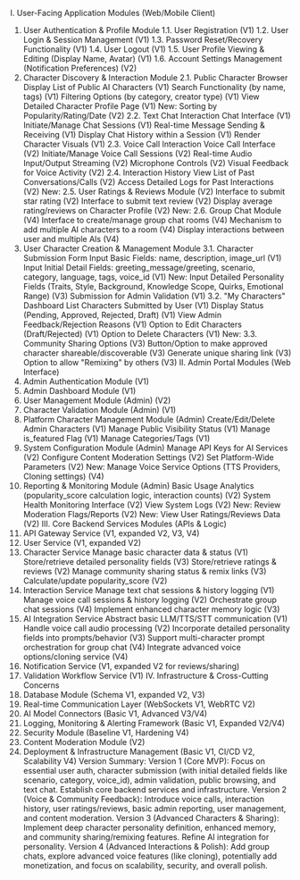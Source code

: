 I. User-Facing Application Modules (Web/Mobile Client)
1. User Authentication & Profile Module
1.1. User Registration (V1)
1.2. User Login & Session Management (V1)
1.3. Password Reset/Recovery Functionality (V1)
1.4. User Logout (V1)
1.5. User Profile Viewing & Editing (Display Name, Avatar) (V1)
1.6. Account Settings Management (Notification Preferences) (V2)
2. Character Discovery & Interaction Module
2.1. Public Character Browser
Display List of Public AI Characters (V1)
Search Functionality (by name, tags) (V1)
Filtering Options (by category, creator type) (V1)
View Detailed Character Profile Page (V1)
New: Sorting by Popularity/Rating/Date (V2)
2.2. Text Chat Interaction
Chat Interface (V1)
Initiate/Manage Chat Sessions (V1)
Real-time Message Sending & Receiving (V1)
Display Chat History within a Session (V1)
Render Character Visuals (V1)
2.3. Voice Call Interaction
Voice Call Interface (V2)
Initiate/Manage Voice Call Sessions (V2)
Real-time Audio Input/Output Streaming (V2)
Microphone Controls (V2)
Visual Feedback for Voice Activity (V2)
2.4. Interaction History
View List of Past Conversations/Calls (V2)
Access Detailed Logs for Past Interactions (V2)
New: 2.5. User Ratings & Reviews Module (V2)
Interface to submit star rating (V2)
Interface to submit text review (V2)
Display average rating/reviews on Character Profile (V2)
New: 2.6. Group Chat Module (V4)
Interface to create/manage group chat rooms (V4)
Mechanism to add multiple AI characters to a room (V4)
Display interactions between user and multiple AIs (V4)
3. User Character Creation & Management Module
3.1. Character Submission Form
Input Basic Fields: name, description, image_url (V1)
Input Initial Detail Fields: greeting_message/greeting, scenario, category, language, tags, voice_id (V1)
New: Input Detailed Personality Fields (Traits, Style, Background, Knowledge Scope, Quirks, Emotional Range) (V3)
Submission for Admin Validation (V1)
3.2. "My Characters" Dashboard
List Characters Submitted by User (V1)
Display Status (Pending, Approved, Rejected, Draft) (V1)
View Admin Feedback/Rejection Reasons (V1)
Option to Edit Characters (Draft/Rejected) (V1)
Option to Delete Characters (V1)
New: 3.3. Community Sharing Options (V3)
Button/Option to make approved character shareable/discoverable (V3)
Generate unique sharing link (V3)
Option to allow "Remixing" by others (V3)
II. Admin Portal Modules (Web Interface)
4. Admin Authentication Module (V1)
5. Admin Dashboard Module (V1)
6. User Management Module (Admin) (V2)
7. Character Validation Module (Admin) (V1)
8. Platform Character Management Module (Admin)
Create/Edit/Delete Admin Characters (V1)
Manage Public Visibility Status (V1)
Manage is_featured Flag (V1)
Manage Categories/Tags (V1)
9. System Configuration Module (Admin)
Manage API Keys for AI Services (V2)
Configure Content Moderation Settings (V2)
Set Platform-Wide Parameters (V2)
New: Manage Voice Service Options (TTS Providers, Cloning settings) (V4)
10. Reporting & Monitoring Module (Admin)
Basic Usage Analytics (popularity_score calculation logic, interaction counts) (V2)
System Health Monitoring Interface (V2)
View System Logs (V2)
New: Review Moderation Flags/Reports (V2)
New: View User Ratings/Reviews Data (V2)
III. Core Backend Services Modules (APIs & Logic)
11. API Gateway Service (V1, expanded V2, V3, V4)
12. User Service (V1, expanded V2)
13. Character Service
Manage basic character data & status (V1)
Store/retrieve detailed personality fields (V3)
Store/retrieve ratings & reviews (V2)
Manage community sharing status & remix links (V3)
Calculate/update popularity_score (V2)
14. Interaction Service
Manage text chat sessions & history logging (V1)
Manage voice call sessions & history logging (V2)
Orchestrate group chat sessions (V4)
Implement enhanced character memory logic (V3)
15. AI Integration Service
Abstract basic LLM/TTS/STT communication (V1)
Handle voice call audio processing (V2)
Incorporate detailed personality fields into prompts/behavior (V3)
Support multi-character prompt orchestration for group chat (V4)
Integrate advanced voice options/cloning service (V4)
16. Notification Service (V1, expanded V2 for reviews/sharing)
17. Validation Workflow Service (V1)
IV. Infrastructure & Cross-Cutting Concerns
18. Database Module (Schema V1, expanded V2, V3)
19. Real-time Communication Layer (WebSockets V1, WebRTC V2)
20. AI Model Connectors (Basic V1, Advanced V3/V4)
21. Logging, Monitoring & Alerting Framework (Basic V1, Expanded V2/V4)
22. Security Module (Baseline V1, Hardening V4)
23. Content Moderation Module (V2)
24. Deployment & Infrastructure Management (Basic V1, CI/CD V2, Scalability V4)
Version Summary:
Version 1 (Core MVP): Focus on essential user auth, character submission (with initial detailed fields like scenario, category, voice_id), admin validation, public browsing, and text chat. Establish core backend services and infrastructure.
Version 2 (Voice & Community Feedback): Introduce voice calls, interaction history, user ratings/reviews, basic admin reporting, user management, and content moderation.
Version 3 (Advanced Characters & Sharing): Implement deep character personality definition, enhanced memory, and community sharing/remixing features. Refine AI integration for personality.
Version 4 (Advanced Interactions & Polish): Add group chats, explore advanced voice features (like cloning), potentially add monetization, and focus on scalability, security, and overall polish.
